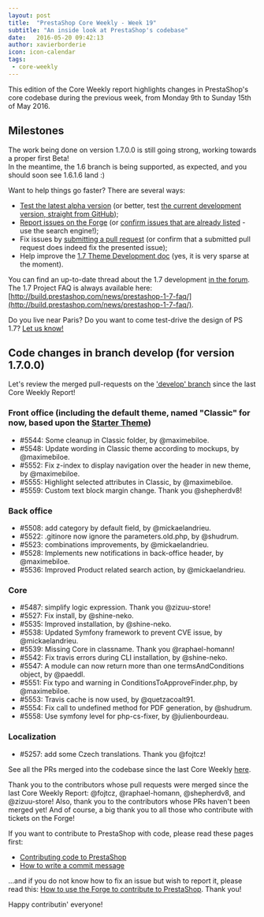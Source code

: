 ```yaml
---
layout: post
title:  "PrestaShop Core Weekly - Week 19"
subtitle: "An inside look at PrestaShop's codebase"
date:   2016-05-20 09:42:13
author: xavierborderie
icon: icon-calendar
tags:
 - core-weekly
---
```


This edition of the Core Weekly report highlights changes in PrestaShop's core codebase during the previous week, from Monday 9th to Sunday 15th of May 2016.


## Milestones

The work being done on version 1.7.0.0 is still going strong, working towards a proper first Beta!<br/>
In the meantime, the 1.6 branch is being supported, as expected, and you should soon see 1.6.1.6 land :)

Want to help things go faster? There are several ways: 

 * [Test the latest alpha version](http://build.prestashop.com/news/here-comes-prestashop-1-7-alpha-4/) (or better, test [the current development version, straight from GitHub](https://github.com/PrestaShop/PrestaShop));
 * [Report issues on the Forge](http://forge.prestashop.com/secure/CreateIssue!default.jspa?selectedProjectId=11322&issuetype=1) (or [confirm issues that are already listed](http://forge.prestashop.com/browse/BOOM-738?jql=project%20%3D%20BOOM%20AND%20created%3E%3D-1w%20ORDER%20BY%20created%20DESC) - use the search engine!); 
 * Fix issues by [submitting a pull request](https://github.com/PrestaShop/PrestaShop/pulls) (or confirm that a submitted pull request does indeed fix the presented issue); 
 * Help improve the [1.7 Theme Development doc](https://github.com/PrestaShop/docs) (yes, it is very sparse at the moment).

You can find an up-to-date thread about the 1.7 development [in the forum](https://www.prestashop.com/forums/topic/480580-want-to-know-more-about-17/).<br/>
The 1.7 Project FAQ is always available here: [http://build.prestashop.com/news/prestashop-1-7-faq/](http://build.prestashop.com/news/prestashop-1-7-faq/).

Do you live near Paris? Do you want to come test-drive the design of PS 1.7? [Let us know!](http://build.prestashop.com/news/call-for-user-testing-volunteers/)


## Code changes in branch develop (for version 1.7.0.0)

Let's review the merged pull-requests on the ['develop' branch](https://github.com/PrestaShop/PrestaShop/tree/develop) since the last Core Weekly Report!
 

### Front office (including the default theme, named "Classic" for now, based upon the [Starter Theme](https://github.com/PrestaShop/PrestaShop/tree/develop/themes/classic))

 * #5544: Some cleanup in Classic folder, by @maximebiloe.
 * #5548: Update wording in Classic theme according to mockups, by @maximebiloe.
 * #5552: Fix z-index to display navigation over the header in new theme, by @maximebiloe.
 * #5555: Highlight selected attributes in Classic, by @maximebiloe.
 * #5559: Custom text block margin change. Thank you @shepherdv8!


### Back office

 * #5508: add category by default field, by @mickaelandrieu.
 * #5522: .gitinore now ignore the parameters.old.php, by @shudrum.
 * #5523: combinations improvements, by @mickaelandrieu.
 * #5528: Implements new notifications in back-office header, by @maximebiloe.
 * #5536: Improved Product related search action, by @mickaelandrieu.

 
### Core

 * #5487: simplify logic expression. Thank you @zizuu-store!
 * #5527: Fix install, by @shine-neko.
 * #5535: Improved installation, by @shine-neko.
 * #5538: Updated Symfony framework to prevent CVE issue, by @mickaelandrieu.
 * #5539: Missing Core in classname. Thank you @raphael-homann!
 * #5542: Fix travis errors during CLI installation, by @shine-neko.
 * #5547: A module can now return more than one termsAndConditions object, by @paeddl.
 * #5551: Fix typo and warning in ConditionsToApproveFinder.php, by @maximebiloe.
 * #5553: Travis cache is now used, by @quetzacoalt91.
 * #5554: Fix call to undefined method for PDF generation, by @shudrum.
 * #5558: Use symfony level for php-cs-fixer, by @julienbourdeau.
 

### Localization

 * #5257: add some Czech translations. Thank you @fojtcz!
 
 

See all the PRs merged into the codebase since the last Core Weekly [here](https://github.com/PrestaShop/PrestaShop/pulls?utf8=%E2%9C%93&q=is%3Apr+merged%3A2016-05-02..2016-05-08+is%3Aclosed+base%3Adevelop).

Thank you to the contributors whose pull requests were merged since the last Core Weekly Report: @fojtcz, @raphael-homann, @shepherdv8, and @zizuu-store! Also, thank you to the contributors whose PRs haven't been merged yet! And of course, a big thank you to all those who contribute with tickets on the Forge!

If you want to contribute to PrestaShop with code, please read these pages first:

 * [Contributing code to PrestaShop](http://doc.prestashop.com/display/PS16/Contributing+code+to+PrestaShop)
 * [How to write a commit message](http://doc.prestashop.com/display/PS16/How+to+write+a+commit+message)

...and if you do not know how to fix an issue but wish to report it, please read this: [How to use the Forge to contribute to PrestaShop](http://doc.prestashop.com/display/PS16/How+to+use+the+Forge+to+contribute+to+PrestaShop). Thank you!

Happy contributin' everyone!
